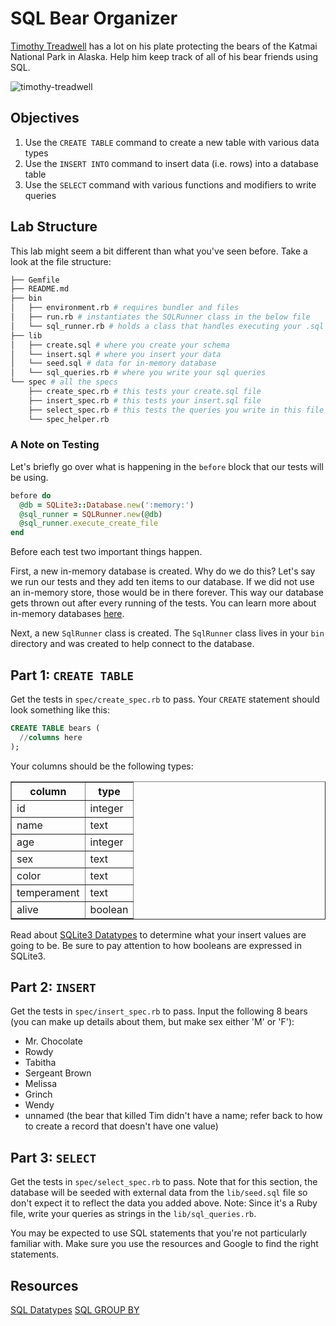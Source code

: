 # SQL Bear Organizer

[Timothy Treadwell](http://en.wikipedia.org/wiki/Timothy_Treadwell) has a lot on
his plate protecting the bears of the Katmai National Park in Alaska. Help him
keep track of all of his bear friends using SQL.

![timothy-treadwell](http://m2.paperblog.com/i/74/746121/lagghiacciante-morte-delluomo-grizzly-sbranat-L-rr7aep.jpeg)

## Objectives

1. Use the `CREATE TABLE` command to create a new table with various data types
2. Use the `INSERT INTO` command to insert data (i.e. rows) into a database table
3. Use the `SELECT` command with various functions and modifiers to write queries

## Lab Structure

This lab might seem a bit different than what you've seen before. Take a look at
the file structure:

```bash
├── Gemfile
├── README.md
├── bin
│   ├── environment.rb # requires bundler and files
│   ├── run.rb # instantiates the SQLRunner class in the below file
│   └── sql_runner.rb # holds a class that handles executing your .sql files
├── lib
│   ├── create.sql # where you create your schema
│   └── insert.sql # where you insert your data
│   └── seed.sql # data for in-memory database
│   └── sql_queries.rb # where you write your sql queries
└── spec # all the specs
    ├── create_spec.rb # this tests your create.sql file
    ├── insert_spec.rb # this tests your insert.sql file
    ├── select_spec.rb # this tests the queries you write in this file
    └── spec_helper.rb
```

### A Note on Testing

Let's briefly go over what is happening in the `before` block that our tests will be using.

```ruby
before do
  @db = SQLite3::Database.new(':memory:')
  @sql_runner = SQLRunner.new(@db)
  @sql_runner.execute_create_file
end
```

Before each test two important things happen.

First, a new in-memory database is created. Why do we do this? Let's say we run
our tests and they add ten items to our database. If we did not use an in-memory
store, those would be in there forever. This way our database gets thrown out
after every running of the tests. You can learn more about in-memory databases
[here](https://www.sqlite.org/inmemorydb.html).

Next, a new `SqlRunner` class is created. The `SqlRunner` class lives in your
`bin` directory and was created to help connect to the database.

## Part 1: `CREATE TABLE`

Get the tests in `spec/create_spec.rb` to pass. Your `CREATE` statement should
look something like this:

```sql
CREATE TABLE bears (
  //columns here
);
```

Your columns should be the following types:

<table border="1" cellpadding="4" cellspacing="0">
  <tr>
    <th>column</th>
    <th>type</th>
  </tr>
  
  <tr>
    <td>id</td>
    <td>integer</td>
  </tr>
  <tr>
    <td>name</td>
    <td>text</td>
  </tr>
  <tr>
    <td>age</td>
    <td>integer</td>
  </tr>
  <tr>
    <td>sex</td>
    <td>text</td>
  </tr>
  <tr>
    <td>color</td>
    <td>text</td>
  </tr>
  <tr>
    <td>temperament</td>
    <td>text</td>
  </tr>
  <tr>
    <td>alive</td>
    <td>boolean</td>
  </tr>
</table>

Read about [SQLite3 Datatypes](https://www.sqlite.org/datatype3.html) to
determine what your insert values are going to be. Be sure to pay attention to
how booleans are expressed in SQLite3.

## Part 2: `INSERT`

Get the tests in `spec/insert_spec.rb` to pass. Input the following 8 bears (you
can make up details about them, but make sex either 'M' or 'F'):

* Mr. Chocolate
* Rowdy
* Tabitha
* Sergeant Brown
* Melissa
* Grinch
* Wendy
* unnamed (the bear that killed Tim didn't have a name; refer back to how to
  create a record that doesn't have one value)

## Part 3: `SELECT`

Get the tests in `spec/select_spec.rb` to pass. Note that for this section, the
database will be seeded with external data from the `lib/seed.sql` file so don't
expect it to reflect the data you added above. Note: Since it's a Ruby file,
write your queries as strings in the `lib/sql_queries.rb`.

You may be expected to use SQL statements that you're not particularly familiar
with. Make sure you use the resources and Google to find the right statements.

## Resources

[SQL Datatypes](https://www.sqlite.org/datatype3.html)
[SQL GROUP BY](https://www.sqlite.org/lang_select.html#resultset)
